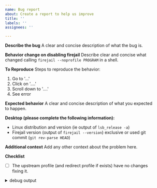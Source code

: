 ```yaml
---
name: Bug report
about: Create a report to help us improve
title: ''
labels: ''
assignees: ''

---
```


**Describe the bug**
A clear and concise description of what the bug is.

**Behavior change on disabling firejail**
Describe clear and concise what changed calling `firejail --noprofile PROGRAM` in a shell.

**To Reproduce**
Steps to reproduce the behavior:
1. Go to '...'
2. Click on '....'
3. Scroll down to '....'
4. See error

**Expected behavior**
A clear and concise description of what you expected to happen.

**Desktop (please complete the following information):**
 - Linux distribution and version (ie output of `lsb_release -a`)
 - Firejail version (output of `firejail --version`) exclusive or used git commit (`git rev-parse HEAD`)

**Additional context**
Add any other context about the problem here.

**Checklist**
 - [ ] The upstream profile (and redirect profile if exists) have no changes fixing it.

<details><summary> debug output </summary>

```
OUTPUT OF `firejail --debug PROGRAM`
```

</details>
